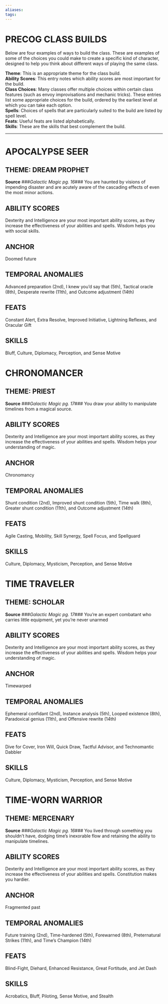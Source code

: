```yaml
---
aliases: 
tags: 
---
```

# PRECOG CLASS BUILDS

Below are four examples of ways to build the class. These are examples of some of the choices you could make to create a specific kind of character, designed to help you think about different ways of playing the same class.  
  
**Theme**: This is an appropriate theme for the class build.  
**Ability Scores**: This entry notes which ability scores are most important for the build.  
**Class Choices**: Many classes offer multiple choices within certain class features (such as envoy improvisations and mechanic tricks). These entries list some appropriate choices for the build, ordered by the earliest level at which you can take each option.  
**Spells**: Choices of spells that are particularly suited to the build are listed by spell level.  
**Feats**: Useful feats are listed alphabetically.  
**Skills**: These are the skills that best complement the build.

---

# APOCALYPSE SEER

## THEME: DREAM PROPHET

**Source** ###_Galactic Magic pg. 16_###
You are haunted by visions of impending disaster and are acutely aware of the cascading effects of even the most minor actions.

## ABILITY SCORES

Dexterity and Intelligence are your most important ability scores, as they increase the effectiveness of your abilities and spells. Wisdom helps you with social skills.

## ANCHOR

Doomed future

## TEMPORAL ANOMALIES

Advanced preparation (2nd), I knew you’d say that (5th), Tactical oracle (8th), Desperate rewrite (11th), and Outcome adjustment (14th)

## FEATS

Constant Alert, Extra Resolve, Improved Initiative, Lightning Reflexes, and Oracular Gift

## SKILLS

Bluff, Culture, Diplomacy, Perception, and Sense Motive  
  

# CHRONOMANCER

## THEME: PRIEST

**Source** ###_Galactic Magic pg. 17_###
You draw your ability to manipulate timelines from a magical source.

## ABILITY SCORES

Dexterity and Intelligence are your most important ability scores, as they increase the effectiveness of your abilities and spells. Wisdom helps your understanding of magic.

## ANCHOR

Chronomancy

## TEMPORAL ANOMALIES

Shunt condition (2nd), Improved shunt condition (5th), Time walk (8th), Greater shunt condition (11th), and Outcome adjustment (14th)

## FEATS

Agile Casting, Mobility, Skill Synergy, Spell Focus, and Spellguard

## SKILLS

Culture, Diplomacy, Mysticism, Perception, and Sense Motive  
  

# TIME TRAVELER

## THEME: SCHOLAR

**Source** ###_Galactic Magic pg. 17_###
You’re an expert combatant who carries little equipment, yet you’re never unarmed

## ABILITY SCORES

Dexterity and Intelligence are your most important ability scores, as they increase the effectiveness of your abilities and spells. Wisdom helps your understanding of magic.

## ANCHOR

Timewarped

## TEMPORAL ANOMALIES

Ephemeral confidant (2nd), Instance analysis (5th), Looped existence (8th), Paradoxical genius (11th), and Offensive rewrite (14th)

## FEATS

Dive for Cover, Iron Will, Quick Draw, Tactful Advisor, and Technomantic Dabbler

## SKILLS

Culture, Diplomacy, Mysticism, Perception, and Sense Motive  
  

# TIME-WORN WARRIOR

## THEME: MERCENARY

**Source** ###_Galactic Magic pg. 16_###
You lived through something you shouldn’t have, dodging time’s inexorable flow and retaining the ability to manipulate timelines.

## ABILITY SCORES

Dexterity and Intelligence are your most important ability scores, as they increase the effectiveness of your abilities and spells. Constitution makes you hardier.

## ANCHOR

Fragmented past

## TEMPORAL ANOMALIES

Future training (2nd), Time-hardened (5th), Forewarned (8th), Preternatural Strikes (11th), and Time’s Champion (14th)

## FEATS

Blind-Fight, Diehard, Enhanced Resistance, Great Fortitude, and Jet Dash

## SKILLS

Acrobatics, Bluff, Piloting, Sense Motive, and Stealth